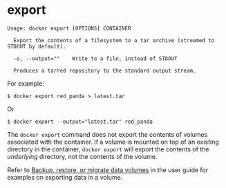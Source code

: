 <!--[metadata]>
+++
title = "export"
description = "The export command description and usage"
keywords = ["export, file, system, container"]
[menu.main]
parent = "smn_cli"
weight=1
+++
<![end-metadata]-->

# export

    Usage: docker export [OPTIONS] CONTAINER
    
      Export the contents of a filesystem to a tar archive (streamed to STDOUT by default).

      -o, --output=""    Write to a file, instead of STDOUT

      Produces a tarred repository to the standard output stream.


 For example:

    $ docker export red_panda > latest.tar

   Or

    $ docker export --output="latest.tar" red_panda

The `docker export` command does not export the contents of volumes associated
with the container. If a volume is mounted on top of an existing directory in
the container, `docker export` will export the contents of the *underlying*
directory, not the contents of the volume.

Refer to [Backup, restore, or migrate data
volumes](/userguide/dockervolumes/#backup-restore-or-migrate-data-volumes) in
the user guide for examples on exporting data in a volume.
